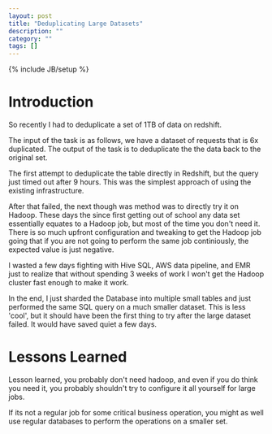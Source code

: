 ```yaml
---
layout: post
title: "Deduplicating Large Datasets"
description: ""
category: ""
tags: []
---
```

{% include JB/setup %}

# Introduction

So recently I had to deduplicate a set of 1TB of data on redshift. 

The input of the task is as follows, we have a dataset of requests that is 6x duplicated.
The output of the task is to deduplicate the the data back to the original set.

The first attempt to deduplicate the table directly in Redshift, but the query just timed out after 9 hours. This was
the simplest approach of using the existing infrastructure.

After that failed, the next though was method was to directly try it on Hadoop. 
These days the since first getting out of school any data set essentially equates to a Hadoop job, but most of the time
you don't need it. There is so much upfront configuration and tweaking to get the Hadoop job going that if you are not
going to perform the same job continiously, the expected value is just negative.

I wasted a few days fighting with Hive SQL, AWS data pipeline, and EMR just to realize that without spending 3 weeks of 
work I won't get the Hadoop cluster fast enough to make it work.

In the end, I just sharded the Database into multiple small tables and just performed the same SQL query on a much
smaller dataset. This is less 'cool', but it should have been the first thing to try after the large dataset failed.
It would have saved quiet a few days.

# Lessons Learned

Lesson learned, you probably don't need hadoop, and even if you do think you need it, you probably shouldn't try to 
configure it all yourself for large jobs. 

If its not a regular job for some critical business operation, you might as well use regular databases to perform 
the operations on a smaller set.
